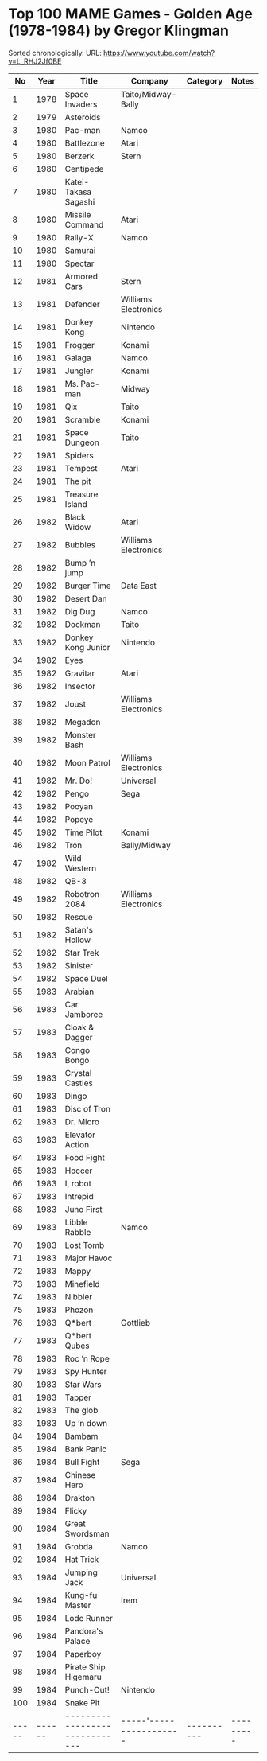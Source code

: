 Top 100 MAME Games - Golden Age (1978-1984) by Gregor Klingman
======

Sorted chronologically.
URL: https://www.youtube.com/watch?v=L_RHJ2Jf0BE


| No  | Year | Title                        | Company               | Category | Notes     |
|-----|------|------------------------------|-----------------------|----------|-----------|
|   1 | 1978 | Space Invaders               | Taito/Midway-Bally    |          |         |
|   2 | 1979 | Asteroids                    |                       |          |         |
|   3 | 1980 | Pac-man                      | Namco                 |          |         |
|   4 | 1980 | Battlezone                   | Atari                 |          |         |
|   5 | 1980 | Berzerk                      | Stern                 |          |         |
|   6 | 1980 | Centipede                    |                       |          |         |
|   7 | 1980 | Katei-Takasa Sagashi         |                       |          |         |
|   8 | 1980 | Missile Command              | Atari                 |          |         |
|   9 | 1980 | Rally-X                      | Namco                 |          |         |
|  10 | 1980 | Samurai                      |                       |          |         |
|  11 | 1980 | Spectar                      |                       |          |         |
|  12 | 1981 | Armored Cars                 | Stern                 |          |         |
|  13 | 1981 | Defender                     | Williams Electronics  |          |         |
|  14 | 1981 | Donkey Kong                  | Nintendo              |          |         |
|  15 | 1981 | Frogger                      | Konami                |          |         |
|  16 | 1981 | Galaga                       | Namco                 |          |         |
|  17 | 1981 | Jungler                      | Konami                |          |         |
|  18 | 1981 | Ms. Pac-man                  | Midway                |          |         |
|  19 | 1981 | Qix                          | Taito                 |          |         |
|  20 | 1981 | Scramble                     | Konami                |          |         |
|  21 | 1981 | Space Dungeon                | Taito                 |          |         |
|  22 | 1981 | Spiders                      |                       |          |         |
|  23 | 1981 | Tempest                      | Atari                 |          |         |
|  24 | 1981 | The pit                      |                       |          |         |
|  25 | 1981 | Treasure Island              |                       |          |         |
|  26 | 1982 | Black Widow                  | Atari                 |          |         |
|  27 | 1982 | Bubbles                      | Williams Electronics  |          |         |
|  28 | 1982 | Bump ’n jump                 |                       |          |         |
|  29 | 1982 | Burger Time                  | Data East             |          |         |
|  30 | 1982 | Desert Dan                   |                       |          |         |
|  31 | 1982 | Dig Dug                      | Namco                 |          |         |
|  32 | 1982 | Dockman                      | Taito                 |          |         |
|  33 | 1982 | Donkey Kong Junior           | Nintendo              |          |         |
|  34 | 1982 | Eyes                         |                       |          |         |
|  35 | 1982 | Gravitar                     | Atari                 |          |         |
|  36 | 1982 | Insector                     |                       |          |         |
|  37 | 1982 | Joust                        | Williams Electronics  |          |         |
|  38 | 1982 | Megadon                      |                       |          |         |
|  39 | 1982 | Monster Bash                 |                       |          |         |
|  40 | 1982 | Moon Patrol                  | Williams Electronics  |          |         |
|  41 | 1982 | Mr. Do!                      | Universal             |          |         |
|  42 | 1982 | Pengo                        | Sega                  |          |         |
|  43 | 1982 | Pooyan                       |                       |          |         |
|  44 | 1982 | Popeye                       |                       |          |         |
|  45 | 1982 | Time Pilot                   | Konami                |          |         |
|  46 | 1982 | Tron                         | Bally/Midway          |          |         |
|  47 | 1982 | Wild Western                 |                       |          |         |
|  48 | 1982 | QB-3                         |                       |          |         |
|  49 | 1982 | Robotron 2084                | Williams Electronics  |          |         |
|  50 | 1982 | Rescue                       |                       |          |         |
|  51 | 1982 | Satan's Hollow               |                       |          |         |
|  52 | 1982 | Star Trek                    |                       |          |         |
|  53 | 1982 | Sinister                     |                       |          |         |
|  54 | 1982 | Space Duel                   |                       |          |         |
|  55 | 1983 | Arabian                      |                       |          |         |
|  56 | 1983 | Car Jamboree                 |                       |          |         |
|  57 | 1983 | Cloak & Dagger               |                       |          |         |
|  58 | 1983 | Congo Bongo                  |                       |          |         |
|  59 | 1983 | Crystal Castles              |                       |          |         |
|  60 | 1983 | Dingo                        |                       |          |         |
|  61 | 1983 | Disc of Tron                 |                       |          |         |
|  62 | 1983 | Dr. Micro                    |                       |          |         |
|  63 | 1983 | Elevator Action              |                       |          |         |
|  64 | 1983 | Food Fight                   |                       |          |         |
|  65 | 1983 | Hoccer                       |                       |          |         |
|  66 | 1983 | I, robot                     |                       |          |         |
|  67 | 1983 | Intrepid                     |                       |          |         |
|  68 | 1983 | Juno First                   |                       |          |         |
|  69 | 1983 | Libble Rabble                | Namco                 |          |         |
|  70 | 1983 | Lost Tomb                    |                       |          |         |
|  71 | 1983 | Major Havoc                  |                       |          |         |
|  72 | 1983 | Mappy                        |                       |          |         |
|  73 | 1983 | Minefield                    |                       |          |         |
|  74 | 1983 | Nibbler                      |                       |          |         |
|  75 | 1983 | Phozon                       |                       |          |         |
|  76 | 1983 | Q*bert                       | Gottlieb              |          |         |
|  77 | 1983 | Q*bert Qubes                 |                       |          |         |
|  78 | 1983 | Roc ’n Rope                  |                       |          |         |
|  79 | 1983 | Spy Hunter                   |                       |          |         |
|  80 | 1983 | Star Wars                    |                       |          |         |
|  81 | 1983 | Tapper                       |                       |          |         |
|  82 | 1983 | The glob                     |                       |          |         |
|  83 | 1983 | Up ’n down                   |                       |          |         |
|  84 | 1984 | Bambam                       |                       |          |         |
|  85 | 1984 | Bank Panic                   |                       |          |         |
|  86 | 1984 | Bull Fight                   | Sega                  |          |         |
|  87 | 1984 | Chinese Hero                 |                       |          |         |
|  88 | 1984 | Drakton                      |                       |          |         |
|  89 | 1984 | Flicky                       |                       |          |         |
|  90 | 1984 | Great Swordsman              |                       |          |         |
|  91 | 1984 | Grobda                       | Namco                 |          |         |
|  92 | 1984 | Hat Trick                    |                       |          |         |
|  93 | 1984 | Jumping Jack                 | Universal             |          |         |
|  94 | 1984 | Kung-fu Master               | Irem                  |          |         |
|  95 | 1984 | Lode Runner                  |                       |          |         |
|  96 | 1984 | Pandora's Palace             |                       |          |         |
|  97 | 1984 | Paperboy                     |                       |          |         |
|  98 | 1984 | Pirate Ship Higemaru         |                       |          |         |
|  99 | 1984 | Punch-Out!                   | Nintendo              |          |         |
| 100 | 1984 | Snake Pit                    |                       |          |         |
|-----|------|------------------------------|-----'-----------------|----------|---------|
